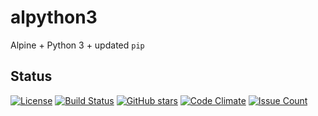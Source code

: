 # alpython3

Alpine + Python 3 + updated `pip`

## Status

[![License](https://img.shields.io/badge/License-Apache%202.0-blue.svg)](https://opensource.org/licenses/Apache-2.0)
[![Build Status](https://travis-ci.org/unixorn/alpython3.svg?branch=master)](https://travis-ci.org/unixorn/awesome-zsh-plugins)
[![GitHub stars](https://img.shields.io/github/stars/unixorn/alpython3.svg)](https://github.com/unixorn/alpython3/stargazers)
[![Code Climate](https://codeclimate.com/github/unixorn/alpython3/badges/gpa.svg)](https://codeclimate.com/github/unixorn/alpython3)
[![Issue Count](https://codeclimate.com/github/unixorn/alpython3/badges/issue_count.svg)](https://codeclimate.com/github/unixorn/alpython3)
